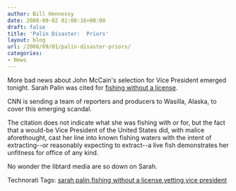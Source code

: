 ```yaml
---
author: Bill Hennessy
date: 2008-09-02 01:08:16+00:00
draft: false
title: 'Palin Disaster:  Priors'
layout: blog
url: /2008/09/01/palin-disaster-priors/
categories:
- News
---
```


More bad news about John McCain's selection for Vice President emerged tonight. Sarah Palin was cited for [fishing without a license](https://www.washingtontimes.com/news/2008/sep/01/mccain-camps-detailed-review-of-palin-1/).

CNN is sending a team of reporters and producers to Wasilla, Alaska, to cover this emerging scandal.

The citation does not indicate what she was fishing with or for, but the fact that a would-be Vice President of the United States did, with malice aforethought, cast her line into known fishing waters with the intent of extracting--or reasonably expecting to extract--a live fish demonstrates her unfitness for office of any kind.

No wonder the libtard media are so down on Sarah.

Technorati Tags: [sarah palin](https://technorati.com/tags/sarah%20palin),[fishing without a license](https://technorati.com/tags/fishing%20without%20a%20license),[vetting](https://technorati.com/tags/vetting),[vice president](https://technorati.com/tags/vice%20president)
